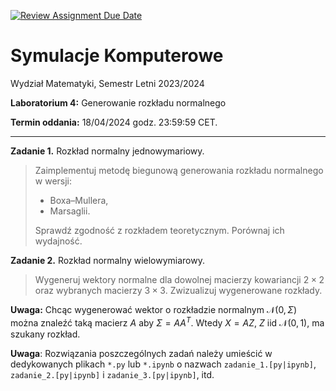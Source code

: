 [![Review Assignment Due Date](https://classroom.github.com/assets/deadline-readme-button-24ddc0f5d75046c5622901739e7c5dd533143b0c8e959d652212380cedb1ea36.svg)](https://classroom.github.com/a/Zm3oEiqJ)
# Symulacje Komputerowe

Wydział Matematyki, Semestr Letni 2023/2024

**Laboratorium 4:** Generowanie rozkładu normalnego

**Termin oddania:** 18/04/2024 godz. 23:59:59 CET.

---

**Zadanie 1.** Rozkład normalny jednowymariowy.
> Zaimplementuj metodę biegunową generowania rozkładu normalnego w wersji:
> - Boxa–Mullera,
> - Marsaglii.
> 
> Sprawdź zgodność z rozkładem teoretycznym. Porównaj ich wydajność.


**Zadanie 2.** Rozkład normalny wielowymiarowy.
> Wygeneruj wektory normalne dla dowolnej macierzy kowariancji $2\times 2$ oraz wybranych macierzy $3\times 3$. Zwizualizuj wygenerowane rozkłady.

**Uwaga:** Chcąc wygenerować wektor o rozkładzie normalnym $\mathcal{N}(0, \Sigma)$ można znaleźć taką
macierz $A$ aby $\Sigma = AA^T$. Wtedy $X = AZ$, $Z$ iid $\mathcal{N}(0,1)$, ma szukany rozkład.

**Uwaga**: Rozwiązania poszczególnych zadań należy umieścić w dedykowanych plikach `*.py` lub `*.ipynb` o nazwach `zadanie_1.[py|ipynb]`, `zadanie_2.[py|ipynb]` i `zadanie_3.[py|ipynb]`, itd.
